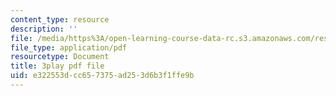 ```yaml
---
content_type: resource
description: ''
file: /media/https%3A/open-learning-course-data-rc.s3.amazonaws.com/res-2-002-finite-element-procedures-for-solids-and-structures-spring-2010/e322553dcc657375ad253d6b3f1ffe9b_ChYAqW_MnW0.pdf
file_type: application/pdf
resourcetype: Document
title: 3play pdf file
uid: e322553d-cc65-7375-ad25-3d6b3f1ffe9b
---
```

